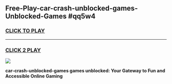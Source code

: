 
## Free-Play-car-crash-unblocked-games-Unblocked-Games #qq5w4
<h3>
<a href="https://news.freeplayer.one?title=car-crash-unblocked-games&ref=8M">CLICK TO PLAY</a></h3>
<hr>

<h3>
<a href="https://news.freeplayer.one?title=car-crash-unblocked-games&ref=8M">CLICK 2 PLAY</a>
  
</h3>

<a href="https://news.freeplayer.one?title=car-crash-unblocked-games&ref=8M"><img src="https://clearcache.store/games.png"></a>


**car-crash-unblocked-games games unblocked: Your Gateway to Fun and Accessible Online Gaming**
